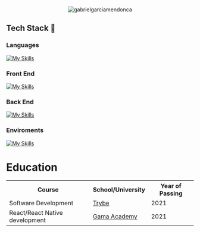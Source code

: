 ###
<p align="center"> <img src="https://media.licdn.com/dms/image/D4D16AQEYrJyWBWu8Wg/profile-displaybackgroundimage-shrink_350_1400/0/1684779848431?e=1690416000&v=beta&t=rwrOjrcASFwNyk1RtZ86VLjRvooZvR_yeG4LIDPk-ak" alt="gabrielgarciamendonca" /> </p>


## Tech Stack :rocket:
### Languages
[![My Skills](https://skillicons.dev/icons?i=js,typescript,kotlin,html)](https://skillicons.dev)
### Front End
[![My Skills](https://skillicons.dev/icons?i=react,redux,vite,electron,apollo,graphql,css)](https://skillicons.dev)
### Back End
[![My Skills](https://skillicons.dev/icons?i=nodejs,docker,nestjs,express)](https://skillicons.dev)
### Enviroments
[![My Skills](https://skillicons.dev/icons?i=vscode,visualstudio,atom,androidstudio)](https://skillicons.dev)

# Education
<table>
  <tr>
    <th>Course</th>
    <th>School/University</th>
    <th>Year of Passing</th>
  </tr>
  <tr>
    <td>Software Development</td>
    <td><a href="https://www.betrybe.com/">Trybe</a></td>
    <td>2021</td>
  </tr>
  <tr>
    <td>React/React Native development</td>
    <td><a href="https://www.gama.academy/?gclid=Cj0KCQiAhP2BBhDdARIsAJEzXlELtsicfha7bFBCM8d8OS2tcaWzW-b1F85E7x4d3dkV4EdR87_bSZAaAiaJEALw_wcB">Gama Academy</a></td>
    <td>2021</td>
  </tr>
 </table>
